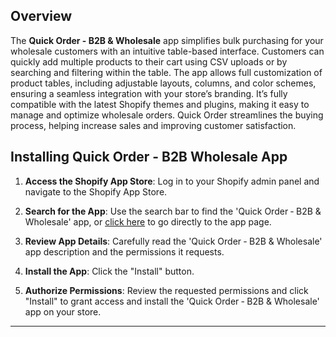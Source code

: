 ## Overview

The **Quick Order - B2B & Wholesale** app simplifies bulk purchasing for your wholesale customers with an intuitive table-based interface. Customers can quickly add multiple products to their cart using CSV uploads or by searching and filtering within the table. The app allows full customization of product tables, including adjustable layouts, columns, and color schemes, ensuring a seamless integration with your store’s branding. It’s fully compatible with the latest Shopify themes and plugins, making it easy to manage and optimize wholesale orders. Quick Order streamlines the buying process, helping increase sales and improving customer satisfaction.

## Installing Quick Order - B2B Wholesale App

1. **Access the Shopify App Store**: Log in to your Shopify admin panel and navigate to the Shopify App Store.

2. **Search for the App**: Use the search bar to find the 'Quick Order ‑ B2B & Wholesale' app, or [click here](https://apps.shopify.com/quick-order-b2b-and-wholesale) to go directly to the app page.

3. **Review App Details**: Carefully read the 'Quick Order ‑ B2B & Wholesale' app description and the permissions it requests.

4. **Install the App**: Click the "Install" button.

5. **Authorize Permissions**: Review the requested permissions and click "Install" to grant access and install the 'Quick Order ‑ B2B & Wholesale' app on your store.

***
